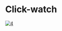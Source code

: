 # Click-watch
[
![4](https://user-images.githubusercontent.com/53640943/62412062-471b0680-b616-11e9-95f4-fde857527816.jpg)
](https://newsmania.club/?p=22)
